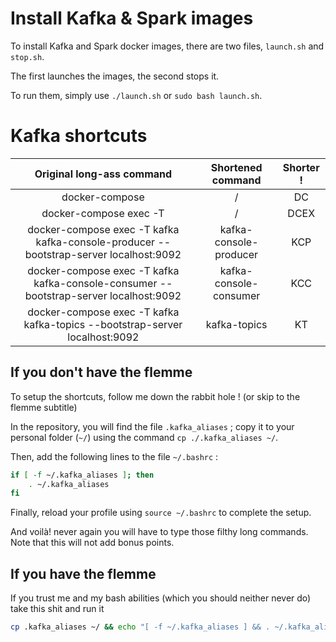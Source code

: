# Install Kafka & Spark images

To install Kafka and Spark docker images, there are two files, `launch.sh` and `stop.sh`.

The first launches the images, the second stops it.

To run them, simply use `./launch.sh` or `sudo bash launch.sh`.

# Kafka shortcuts

|                               Original long-ass command                               |   Shortened command    | Shorter ! |
| :-----------------------------------------------------------------------------------: | :--------------------: | :-------: |
|                                    docker-compose                                     |           /            |    DC     |
|                                docker-compose exec -T                                 |           /            |   DCEX    |
| docker-compose exec -T kafka kafka-console-producer --bootstrap-server localhost:9092 | kafka-console-producer |    KCP    |
| docker-compose exec -T kafka kafka-console-consumer --bootstrap-server localhost:9092 | kafka-console-consumer |    KCC    |
|      docker-compose exec -T kafka kafka-topics --bootstrap-server localhost:9092      |      kafka-topics      |    KT     |

## If you don't have the flemme

To setup the shortcuts, follow me down the rabbit hole ! (or skip to the flemme subtitle)

In the repository, you will find the file `.kafka_aliases` ; copy it to your personal folder (`~/`) using the command `cp ./.kafka_aliases ~/`. 

Then, add the following lines to the file `~/.bashrc` :

```bash
if [ -f ~/.kafka_aliases ]; then
    . ~/.kafka_aliases
fi 
```

Finally, reload your profile using `source ~/.bashrc` to complete the setup.

And voilà! never again you will have to type those filthy long commands. Note that this will not add bonus points.

## If you have the flemme

If you trust me and my bash abilities (which you should neither never do) take this shit and run it

```bash
cp .kafka_aliases ~/ && echo "[ -f ~/.kafka_aliases ] && . ~/.kafka_aliases" >> ~/.bashrc && source ~/.bashrc
```